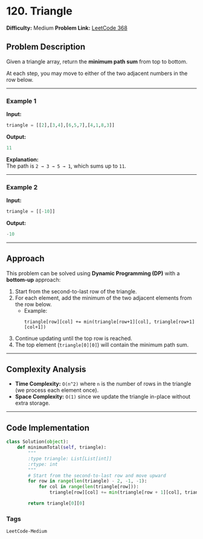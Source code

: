 # 120. Triangle

**Difficulty:** Medium
**Problem Link:** [LeetCode 368](https://leetcode.com/problems/triangle/description/)


## Problem Description
Given a triangle array, return the **minimum path sum** from top to bottom.  

At each step, you may move to either of the two adjacent numbers in the row below.

---

### Example 1
**Input:**  
```python
triangle = [[2],[3,4],[6,5,7],[4,1,8,3]]
```

**Output:**  
```python
11
```

**Explanation:**  
The path is `2 → 3 → 5 → 1`, which sums up to `11`.

---

### Example 2
**Input:**  
```python
triangle = [[-10]]
```

**Output:**
```python  
-10
```

---

## Approach
This problem can be solved using **Dynamic Programming (DP)** with a **bottom-up** approach:

1. Start from the second-to-last row of the triangle.  
2. For each element, add the minimum of the two adjacent elements from the row below.  
   - Example:  
     ```
     triangle[row][col] += min(triangle[row+1][col], triangle[row+1][col+1])
     ```
3. Continue updating until the top row is reached.  
4. The top element (`triangle[0][0]`) will contain the minimum path sum.

---

## Complexity Analysis
- **Time Complexity:** `O(n^2)` where `n` is the number of rows in the triangle (we process each element once).  
- **Space Complexity:** `O(1)` since we update the triangle in-place without extra storage.  

---

## Code Implementation
```python
class Solution(object):
    def minimumTotal(self, triangle):
        """
        :type triangle: List[List[int]]
        :rtype: int
        """
        # Start from the second-to-last row and move upward
        for row in range(len(triangle) - 2, -1, -1):
            for col in range(len(triangle[row])):
                triangle[row][col] += min(triangle[row + 1][col], triangle[row + 1][col + 1])

        return triangle[0][0]
```

### Tags

`LeetCode-Medium`